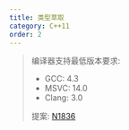```yaml
---
title: 类型萃取
category: C++11
order: 2
---
```


> 编译器支持最低版本要求:
> * GCC: 4.3
> * MSVC: 14.0
> * Clang: 3.0
>
> 提案: [N1836](http://www.open-std.org/jtc1/sc22/wg21/docs/papers/2005/n1836.pdf)
